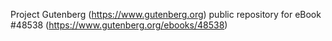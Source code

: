 Project Gutenberg (https://www.gutenberg.org) public repository for eBook #48538 (https://www.gutenberg.org/ebooks/48538)
